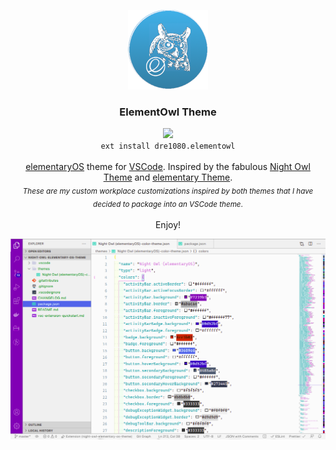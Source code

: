 <p align="center">
  <a href="https://github.com/dre1080/elementowl-vscode-theme">
    <img src="./icon.png" width=128>
  </a>

  <h3 align="center"><strong>ElementOwl Theme</strong></h3>

  <p align="center">
    <a href="https://marketplace.visualstudio.com/items?itemName=dre1080.elementowl">
      <img src="https://vsmarketplacebadge.apphb.com/version/dre1080.elementowl.svg">
    </a>
    <br>
    <code>ext install dre1080.elementowl</code>
    <br><br>
    <a href="https://elementary.io/">elementaryOS</a> theme for <a href="https://code.visualstudio.com/">VSCode</a>. Inspired by the fabulous <a href="https://github.com/sdras/night-owl-vscode-theme">Night Owl Theme</a> and <a href="https://github.com/electricduck/vscode-elementary-theme">elementary Theme</a>.
    <br>
    <sub><em>These are my custom workplace customizations inspired by both themes that I have decided to package into an VSCode theme</em>.</sub>
    <br><br>
    Enjoy!
  </p>

  <p align="center">
    <img src="./screen.png">
  </p>
</p>
